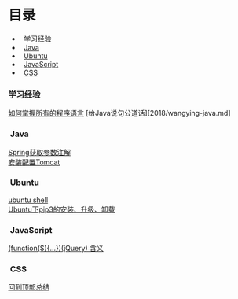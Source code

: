 
# 目录  
- &nbsp;&nbsp;[学习经验](#learn)  
- &nbsp;&nbsp;[Java](#java)  
- &nbsp;&nbsp;[Ubuntu](#ubuntu)  
- &nbsp;&nbsp;[JavaScript](#JavaScript)  
- &nbsp;&nbsp;[CSS](#css)  

### <span id="learn">学习经验</span>  
[如何掌握所有的程序语言](2018/learn-program-language.md)
[给Java说句公道话][2018/wangying-java.md]  

### <span id="java">&nbsp;Java</span>  
[Spring获取参数注解](2018/spring-get-data.md)  
[安装配置Tomcat](2018/install-setup-tomcat.md)  

### <span id="ubuntu">&nbsp;Ubuntu</span>  
[ubuntu shell](2018/ubuntu-shell.md)  
[Ubuntu下pip3的安装、升级、卸载](2018/ubuntu-pip3.md)  

### <span id="JavaScript">&nbsp;JavaScript</span>  
[(function($){...})(jQuery) 含义](2018/jquery-function.md)  

### <span id="css">&nbsp;CSS</span>  
[回到顶部总结](2018/backtop.md)  